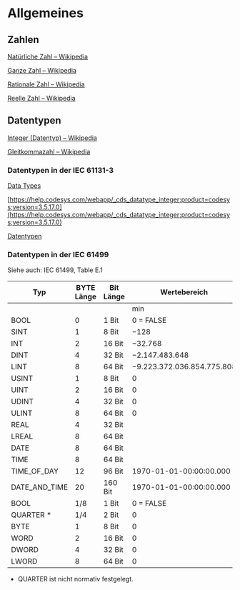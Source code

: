 # Allgemeines

## Zahlen

[Natürliche Zahl – Wikipedia](https://de.wikipedia.org/wiki/Nat%C3%BCrliche_Zahl)

[Ganze Zahl – Wikipedia](https://de.wikipedia.org/wiki/Ganze_Zahl)

[Rationale Zahl – Wikipedia](https://de.wikipedia.org/wiki/Rationale_Zahl)

[Reelle Zahl – Wikipedia](https://de.wikipedia.org/wiki/Reelle_Zahl)

## Datentypen

[Integer (Datentyp) – Wikipedia](https://de.wikipedia.org/wiki/Integer_(Datentyp))

[Gleitkommazahl – Wikipedia](https://de.wikipedia.org/wiki/Gleitkommazahl)

### Datentypen in der IEC 61131-3

[Data Types](https://help.codesys.com/webapp/_cds_struct_reference_datatypes;product=codesys;version=3.5.17.0)

[https://help.codesys.com/webapp/_cds_datatype_integer;product=codesys;version=3.5.17.0](https://help.codesys.com/webapp/_cds_datatype_integer;product=codesys;version=3.5.17.0)

[Datentypen](https://content.helpme-codesys.com/de/CODESYS%20Development%20System/_cds_reference_datatypes.html)



### Datentypen in der IEC 61499

Siehe auch: IEC 61499, Table E.1

| Typ | BYTE Länge | Bit Länge | Wertebereich | Wertebereich |
| --- | --- | --- | --- | --- |
|   |   |   | min | max |
| BOOL | 0 | 1 Bit | 0 = FALSE | 1= TRUE |
| SINT | 1 | 8 Bit | −128 | 127 |
| INT | 2 | 16 Bit | −32.768 | 32.767 |
| DINT | 4 | 32 Bit | −2.147.483.648 | 2.147.483.647 |
| LINT | 8 | 64 Bit | −9.223.372.036.854.775.808 | 9.223.372.036.854.775.807 |
| USINT | 1 | 8 Bit | 0 | 255 |
| UINT | 2 | 16 Bit | 0 | 65.535 |
| UDINT | 4 | 32 Bit | 0 | 4.294.967.295 |
| ULINT | 8 | 64 Bit | 0 | 18.446.744.073.709.551.615 |
| REAL | 4 | 32 Bit |   |   |
| LREAL | 8 | 64 Bit |   |   |
| DATE | 8 | 64 Bit |   |   |
| TIME | 8 | 64 Bit |   |   |
| TIME\_OF\_DAY | 12 | 96 Bit | 1970-01-01-00:00:00.000 |   |
| DATE\_AND\_TIME | 20 | 160 Bit | 1970-01-01-00:00:00.000 |   |
| BOOL | 1/8 | 1 Bit | 0 = FALSE | 1= TRUE |
| QUARTER * | 1/4 | 2 Bit | 0 | 3 |
| BYTE | 1 | 8 Bit | 0 | 255 |
| WORD | 2 | 16 Bit | 0 | 65.535 |
| DWORD | 4 | 32 Bit | 0 | 4.294.967.295 |
| LWORD | 8 | 64 Bit | 0 | 18.446.744.073.709.551.615 |


* QUARTER ist nicht normativ festgelegt.


